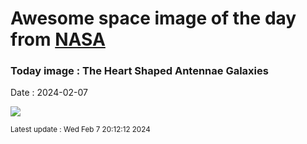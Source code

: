 
# Awesome space image of the day from [NASA](https://api.nasa.gov/)

### Today image : The Heart Shaped Antennae Galaxies
Date : 2024-02-07

![](https://apod.nasa.gov/apod/image/2402/Antennae_Biggs_960.jpg)

<small>Latest update : Wed Feb  7 20:12:12 2024</small>
        